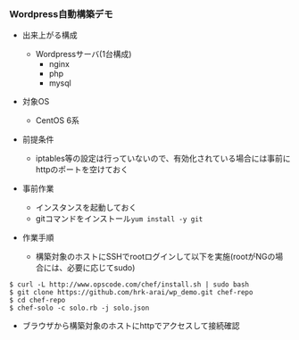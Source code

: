 ### Wordpress自動構築デモ

* 出来上がる構成
  - Wordpressサーバ(1台構成)
    * nginx
    * php
    * mysql

* 対象OS
  - CentOS 6系

* 前提条件
  - iptables等の設定は行っていないので、有効化されている場合には事前にhttpのポートを空けておく

* 事前作業
  - インスタンスを起動しておく
  - gitコマンドをインストール```yum install -y git```

* 作業手順

  - 構築対象のホストにSSHでrootログインして以下を実施(rootがNGの場合には、必要に応じてsudo)

```
$ curl -L http://www.opscode.com/chef/install.sh | sudo bash
$ git clone https://github.com/hrk-arai/wp_demo.git chef-repo
$ cd chef-repo
$ chef-solo -c solo.rb -j solo.json
```

  - ブラウザから構築対象のホストにhttpでアクセスして接続確認
